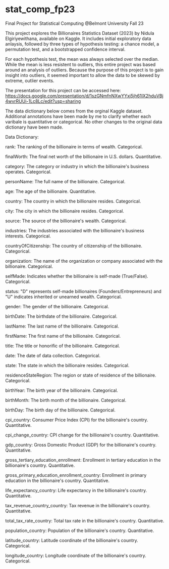 # stat_comp_fp23
Final Project for Statistical Computing @Belmont University Fall 23

This project explores the Billionaires Statistics Dataset (2023) by Nidula Elgiriyewithana, available on Kaggle.
It includes initial exploratory data anlaysis, followed by three types of hypothesis testing:
a chance model, a permutation test, and a bootstrapped confidence interval.

For each hypothesis test, the mean was always selected over the median.  While the mean is less resistent to outliers, this entire project was based around an analysis of outliers.  Because the purpose of this project is to gain insight into outliers, it seemed important to allow the data to be skewed by extreme, outlier events.

The presentation for this project can be accessed here: https://docs.google.com/presentation/d/1szGNmfnNXwYYxj5jh61IX2hduVBj4wvrRUUi-1Lc8Lc/edit?usp=sharing

The data dictionary below comes from the orginal Kaggle dataset.  Additional annotations have been made by me to clarify whether each varibale is quantitative or categorical.  No other changes to the original data dictionary have been made.

Data Dictionary:

rank: The ranking of the billionaire in terms of wealth. Categorical.

finalWorth: The final net worth of the billionaire in U.S. dollars. Quantitative.

category: The category or industry in which the billionaire's business operates. Categorical.

personName: The full name of the billionaire. Categorical.

age: The age of the billionaire. Quantitative.

country: The country in which the billionaire resides. Categorical.

city: The city in which the billionaire resides. Categorical.

source: The source of the billionaire's wealth. Categorical.

industries: The industries associated with the billionaire's business interests. Categorical.

countryOfCitizenship: The country of citizenship of the billionaire. Categorical.

organization: The name of the organization or company associated with the billionaire. Categorical.

selfMade: Indicates whether the billionaire is self-made (True/False). Categorical.

status: "D" represents self-made billionaires (Founders/Entrepreneurs) and "U" indicates inherited or unearned wealth. Categorical.

gender: The gender of the billionaire. Categorical.

birthDate: The birthdate of the billionaire. Categorical.

lastName: The last name of the billionaire. Categorical.

firstName: The first name of the billionaire. Categorical.

title: The title or honorific of the billionaire. Categorical.

date: The date of data collection. Categorical.

state: The state in which the billionaire resides. Categorical.

residenceStateRegion: The region or state of residence of the billionaire. Categorical.

birthYear: The birth year of the billionaire. Categorical.

birthMonth: The birth month of the billionaire. Categorical.

birthDay: The birth day of the billionaire. Categorical.

cpi_country: Consumer Price Index (CPI) for the billionaire's country. Quantitative.

cpi_change_country: CPI change for the billionaire's country. Quantitative.

gdp_country: Gross Domestic Product (GDP) for the billionaire's country. Quantitative.

gross_tertiary_education_enrollment: Enrollment in tertiary education in the billionaire's country. Quantitative.

gross_primary_education_enrollment_country: Enrollment in primary education in the billionaire's country. Quantitative.

life_expectancy_country: Life expectancy in the billionaire's country. Quantitative.

tax_revenue_country_country: Tax revenue in the billionaire's country. Quantitative.

total_tax_rate_country: Total tax rate in the billionaire's country. Quantitative.

population_country: Population of the billionaire's country. Quantitative.

latitude_country: Latitude coordinate of the billionaire's country. Categorical.

longitude_country: Longitude coordinate of the billionaire's country. Categorical.
